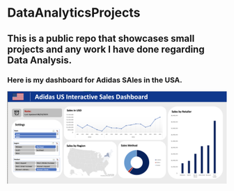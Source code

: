 # DataAnalyticsProjects
## This is a public repo that showcases small projects and any work I have done regarding Data Analysis.
### Here is my dashboard for Adidas SAles in the USA.
![alt text](https://github.com/rpatangay00/DataAnalyticsProjects/blob/34ee4e3ddbef05f7f4b1348ce9bd77e163736f03/AdidasSalesUSADashboard/Screenshot%202023-08-23%20at%204.36.42%20PM.png)
